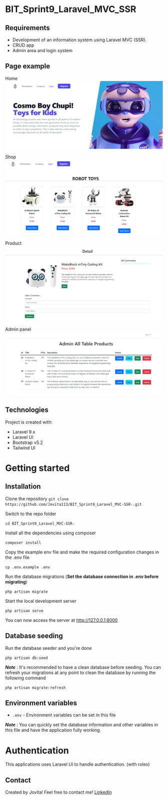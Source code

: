 # BIT_Sprint9_Laravel_MVC_SSR

## Requirements

 - Development of an information system using Laravel MVC (SSR).
 - CRUD app
 - Admin area and login system

## Page example

Home
![Page](./public/images/page.png)

Shop
![Page](./public/images/shoplist.png)

Product
![Page](./public/images/product.png)

Admin panel
![Page](./public/images/admin.png)


## Technologies

Project is created with:
* Laravel 9.x
* Laravel UI
* Bootstrap v5.2
* Tailwind UI

# Getting started
## Installation 

Clone the repository
    `git clone https://github.com/Jovita113/BIT_Sprint9_Laravel_MVC-SSR-.git`

Switch to the repo folder

    cd BIT_Sprint9_Laravel_MVC-SSR-

Install all the dependencies using composer

    composer install

Copy the example env file and make the required configuration changes in the .env file

    cp .env.example .env

Run the database migrations (**Set the database connection in .env before migrating**)

    php artisan migrate

Start the local development server

    php artisan serve

You can now access the server at http://127.0.0.1:8000


## Database seeding

Run the database seeder and you're done

    php artisan db:seed

***Note*** : It's recommended to have a clean database before seeding. You can refresh your migrations at any point to clean the database by running the following command

    php artisan migrate:refresh
    
## Environment variables

- `.env` - Environment variables can be set in this file

***Note*** : You can quickly set the database information and other variables in this file and have the application fully working.

# Authentication

This applications uses Laravel UI to handle authentication. (with roles)
## Contact

Created by Jovita! Feel free to contact me! [LinkedIn](https://linkedin.com/in/jovita-s-496773219)
